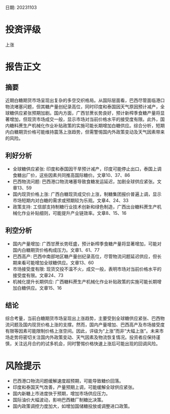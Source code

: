 
日期: 20231103

# 投资评级

上涨

# 报告正文

## 摘要

近期白糖期货市场呈现出复杂的多空交织格局。从国际层面看，巴西尽管面临港口物流堵塞问题，但其糖产量创纪录高位，同时印度和泰国因天气原因预计减产，全球糖供应紧张预期加剧。国内方面，广西甘蔗长势良好，预计新榨季食糖产量将显著增加，但现货市场成交一般，显示市场对当前价格水平的接受度有限。此外，国内糖料蔗生产机械化作业补贴政策的实施可能长期增加白糖供应。综合分析，短期内白糖期货价格可能维持震荡上涨趋势，但需警惕国内外政策变动及天气因素带来的风险。

## 利好分析

* 全球糖供应紧张: 印度和泰国因干旱预计减产，印度可能停止出口，泰国上调食糖出厂价，这些因素共同推高国际糖价。文章10、37、86
* 巴西物流问题: 巴西港口物流堵塞导致食糖发运延迟，加剧全球供应紧张。文章13、59
* 国内现货价格上涨: 广西白糖现货成交价上涨，制糖集团报价普遍上调，显示市场短期内对白糖的需求或预期较为乐观。文章4、24、33
* 政策支持: 工信部支持制糖行业技术创新和绿色制造，广西出台糖料蔗生产机械化作业补贴细则，可能提升产业链效率。文章8、15、16

## 利空分析

* 国内产量增加: 广西甘蔗长势旺盛，预计新榨季食糖产量将显著增加，可能对国内白糖期货价格构成压力。文章1、61、77
* 巴西高产: 巴西中南部地区糖产量创纪录高位，尽管物流问题延迟供应，但长期来看可能增加全球糖供应。文章13、60
* 市场接受度有限: 现货交投不温不火，成交一般，表明市场对当前价格水平的接受度有限。文章24、73
* 机械化提升长期供应: 广西糖料蔗生产机械化作业补贴政策的实施可能长期增加白糖供应。文章15、16

## 结论

综合考量，当前白糖期货市场呈现出上涨趋势，主要受到全球糖供应紧张、巴西物流问题及国内现货价格上涨的支撑。然而，国内产量增加、巴西高产及市场接受度有限等因素可能限制价格上涨空间。因此，评级为“上涨”而非“大幅上涨”。未来市场走势将密切关注国内外政策变动、天气因素及物流恢复情况。投资者应保持谨慎，关注远月合约的试多机会，同时警惕价格快速上涨后可能出现的回调风险。

# 风险提示

* 巴西港口物流问题缓解速度超预期，可能导致糖价回落。
* 印度和泰国天气改善，产量预期上调，可能缓解全球供应紧张。
* 国内新糖上市进度快于预期，增加市场供应压力。
* 国际油价大幅波动，影响巴西糖厂制糖比决策。
* 国内政策调控力度加大，如增加国储糖投放或调整进口政策。
